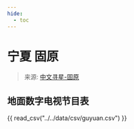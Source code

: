 ```yaml
---
hide:
  - toc
---
```


# 宁夏 固原

> 来源: [中文寻星-固原](http://dtmb.saoing.com/guyuan.htm)

## 地面数字电视节目表

{{ read_csv("../../data/csv/guyuan.csv") }}
